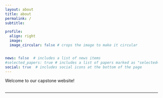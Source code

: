 ```yaml
---
layout: about
title: about
permalink: /
subtitle:

profile:
  align: right
  image:
  image_circular: false # crops the image to make it circular


news: false  # includes a list of news items
#selected_papers: true # includes a list of papers marked as "selected={true}"
social: true  # includes social icons at the bottom of the page
---
```

Welcome to our capstone website!
<br>
<br>

---